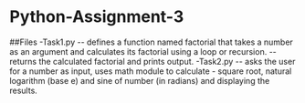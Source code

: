 # Python-Assignment-3

##Files
-Task1.py
-- defines a function named factorial that takes a number as an argument and calculates its factorial using a loop or recursion.
-- returns the calculated factorial and prints output.
-Task2.py
-- asks the user for a number as input, uses math module to calculate - square root, natural logarithm (base e) and sine of number (in radians) and displaying the results.
